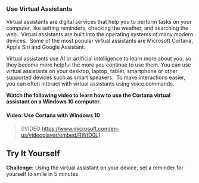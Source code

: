 ### Use Virtual Assistants
Virtual assistants are digital services that help you to perform tasks on your computer, like setting reminders, checking the weather, and searching the web.  Virtual assistants are built into the operating systems of many modern devices.  Some of the most popular virtual assistants are Microsoft Cortana, Apple Siri and Google Assistant.

Virtual assistants use AI or artificial intelligence to learn more about you, so they become more helpful the more you continue to use them. You can use virtual assistants on your desktop, laptop, tablet, smartphone or other supported devices such as smart speakers.  To make interactions easier, you can often interact with virtual assistants using voice commands.

**Watch the following video to learn how to use the Cortana virtual assistant on a Windows 10 computer.**


#### Video: Use Cortana with Windows 10
> [!VIDEO https://www.microsoft.com/en-us/videoplayer/embed/RWtD0L]


## Try It Yourself

**Challenge:** Using the virtual assistant on your device, set a reminder for yourself to smile in 5 minutes.